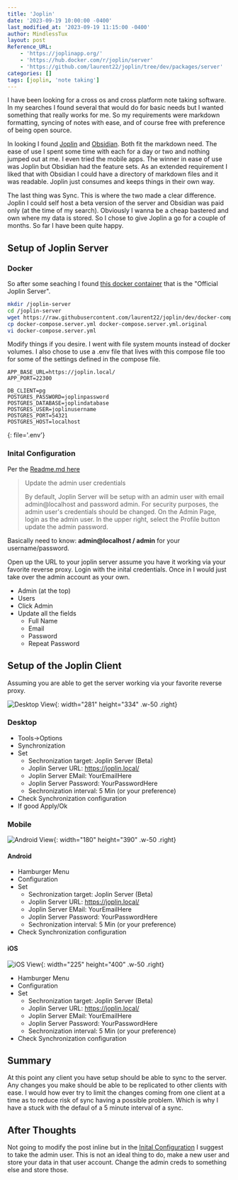 ```yaml
---
title: 'Joplin'
date: '2023-09-19 10:00:00 -0400'
last_modified_at: '2023-09-19 11:15:00 -0400'
author: MindlessTux
layout: post
Reference_URL:
    - 'https://joplinapp.org/'
    - 'https://hub.docker.com/r/joplin/server'
    - 'https://github.com/laurent22/joplin/tree/dev/packages/server'
categories: []
tags: [joplin, 'note taking']
---
```


I have been looking for a cross os and cross platform note taking software.  In my searches I found several that would do for basic needs but I wanted something that really works for me.  So my requirements were markdown formatting, syncing of notes with ease, and of course free with preference of being open source.

<!--readmore-->

In looking I found [Joplin](https://joplinapp.org/) and [Obsidian](https://obsidian.md/).  Both fit the markdown need.  The ease of use I spent some time with each for a day or two and nothing jumped out at me.  I even tried the mobile apps.  The winner in ease of use was Joplin but Obsidian had the feature sets.  As an extended requirement I liked that with Obsidian I could have a directory of markdown files and it was readable.  Joplin just consumes and keeps things in their own way.

The last thing was Sync.  This is where the two made a clear difference.  Joplin I could self host a beta version of the server and Obsidian was paid only (at the time of my search).  Obviously I wanna be a cheap bastered and own where my data is stored.  So I chose to give Joplin a go for a couple of months.  So far I have been quite happy.

## Setup of Joplin Server
### Docker
So after some seaching I found [this docker container](https://hub.docker.com/r/joplin/server) that is the "Official Joplin Server".

```bash
mkdir /joplin-server
cd /joplin-server
wget https://raw.githubusercontent.com/laurent22/joplin/dev/docker-compose.server.yml
cp docker-compose.server.yml docker-compose.server.yml.original
vi docker-compose.server.yml
```

Modify things if you desire.  I went with file system mounts instead of docker volumes.  I also chose to use a .env file that lives with this compose file too for some of the settings defined in the compose file.

```
APP_BASE_URL=https://joplin.local/
APP_PORT=22300

DB_CLIENT=pg
POSTGRES_PASSWORD=joplinpassword
POSTGRES_DATABASE=joplindatabase
POSTGRES_USER=joplinusername
POSTGRES_PORT=54321
POSTGRES_HOST=localhost
```
{: file='.env'}

### Inital Configuration
Per the [Readme.md here](https://github.com/laurent22/joplin/tree/dev/packages/server)
>Update the admin user credentials
>
>By default, Joplin Server will be setup with an admin user with email admin@localhost and password admin. For security purposes, the admin user's credentials should be changed. On the Admin Page, login as the admin user. In the upper right, select the Profile button update the admin password.

Basically need to know: **admin@localhost / admin** for your username/password.

Open up the URL to your joplin server assume you have it working via your favorite reverse proxy.  Login with the inital credentials.  Once in I would just take over the admin account as your own.

- Admin (at the top)
- Users
- Click Admin
- Update all the fields
    - Full Name
    - Email
    - Password
    - Repeat Password


## Setup of the Joplin Client
Assuming you are able to get the server working via your favorite reverse proxy.

![Desktop View](/assets/img/post-joplin/joplin-desktop-client.png){: width="281" height="334" .w-50 .right}
### Desktop
- Tools->Options
- Synchronization
- Set
    - Sechronization target: Joplin Server (Beta)
    - Joplin Server URL: https://joplin.local/
    - Joplin Server EMail: YourEmailHere
    - Joplin Server Password: YourPasswordHere
    - Sechronization interval: 5 Min (or your preference)
- Check Synchronization configuration
- If good Apply/Ok

### Mobile
![Android View](/assets/img/post-joplin/joplin-mobile-client-android.png){: width="180" height="390" .w-50 .right}
#### Android
- Hamburger Menu
- Configuration
- Set
    - Sechronization target: Joplin Server (Beta)
    - Joplin Server URL: https://joplin.local/
    - Joplin Server EMail: YourEmailHere
    - Joplin Server Password: YourPasswordHere
    - Sechronization interval: 5 Min (or your preference)
- Check Synchronization configuration

#### iOS
![iOS View](/assets/img/post-joplin/joplin-mobile-client-ios.png){: width="225" height="400" .w-50 .right}
- Hamburger Menu
- Configuration
- Set
    - Sechronization target: Joplin Server (Beta)
    - Joplin Server URL: https://joplin.local/
    - Joplin Server EMail: YourEmailHere
    - Joplin Server Password: YourPasswordHere
    - Sechronization interval: 5 Min (or your preference)
- Check Synchronization configuration

## Summary
At this point any client you have setup should be able to sync to the server.  Any changes you make should be able to be replicated to other clients with ease.  I would how ever try to limit the changes coming from one client at a time as to reduce risk of sync having a possible problem.  Which is why I have a stuck with the defaul of a 5 minute interval of a sync.

## After Thoughts
Not going to modify the post inline but in the [Inital Configuration](#inital-configuration) I suggest to take the admin user.  This is not an ideal thing to do, make a new user and store your data in that user account.  Change the admin creds to something else and store those.